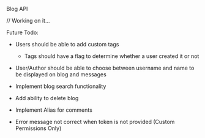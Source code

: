 Blog API

// Working on it...

Future Todo:

- Users should be able to add custom tags

  - Tags should have a flag to determine whether a user created it or not

- User/Author should be able to choose between username and name to be displayed on blog and messages
- Implement blog search functionality
- Add ability to delete blog

- Implement Alias for comments

- Error message not correct when token is not provided (Custom Permissions Only)
